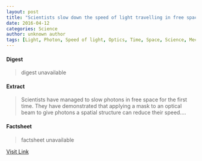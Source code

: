 ```yaml
---
layout: post
title: "Scientists slow down the speed of light travelling in free space"
date: 2016-04-12
categories: Science
author: unknown author
tags: [Light, Photon, Speed of light, Optics, Time, Space, Science, Mechanics, Applied and interdisciplinary physics, Physics, Physical sciences, Physical phenomena, Atomic molecular and optical physics, Spacetime, Natural philosophy, Electromagnetic radiation, Physical quantities]
---
```



#### Digest
>digest unavailable

#### Extract
>Scientists have managed to slow photons in free space for the first time. They have demonstrated that applying a mask to an optical beam to give photons a spatial structure can reduce their speed....

#### Factsheet
>factsheet unavailable

[Visit Link](http://feeds.sciencedaily.com/~r/sciencedaily/~3/kEVvYZvgXMA/150123144158.htm)


